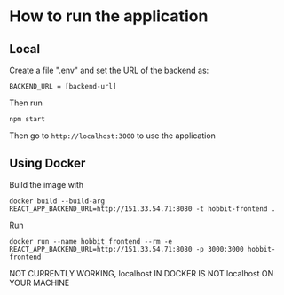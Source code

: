 # How to run the application

## Local
Create a file ".env" and set the URL of the backend as:

`BACKEND_URL = [backend-url]`

Then run

`npm start`

Then go to `http://localhost:3000` to use the application

## Using Docker
Build the image with

`docker build --build-arg REACT_APP_BACKEND_URL=http://151.33.54.71:8080 -t hobbit-frontend .`

Run

`docker run --name hobbit_frontend --rm -e REACT_APP_BACKEND_URL=http://151.33.54.71:8080 -p 3000:3000 hobbit-frontend`

NOT CURRENTLY WORKING, localhost IN DOCKER IS NOT localhost ON YOUR MACHINE